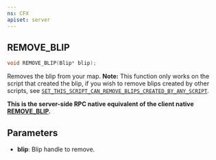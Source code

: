 ```yaml
---
ns: CFX
apiset: server
---
```

## REMOVE_BLIP

```c
void REMOVE_BLIP(Blip* blip);
```

Removes the blip from your map.
**Note:** This function only works on the script that created the blip, if you wish to remove blips created by other scripts, see [`SET_THIS_SCRIPT_CAN_REMOVE_BLIPS_CREATED_BY_ANY_SCRIPT`](#\_0x86A652570E5F25DD).

**This is the server-side RPC native equivalent of the client native [REMOVE\_BLIP](?_0x86A652570E5F25DD).**

## Parameters
* **blip**: Blip handle to remove.

